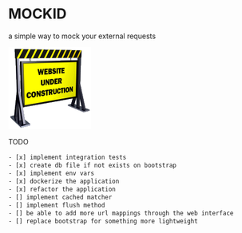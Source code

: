 # MOCKID

a simple way to mock your external requests

![A mushroom-head robot](/assets/under-construction.gif 'WIP')


TODO
```
- [x] implement integration tests
- [x] create db file if not exists on bootstrap
- [x] implement env vars
- [x] dockerize the application
- [x] refactor the application
- [] implement cached matcher
- [] implement flush method
- [] be able to add more url mappings through the web interface
- [] replace bootstrap for something more lightweight
```
